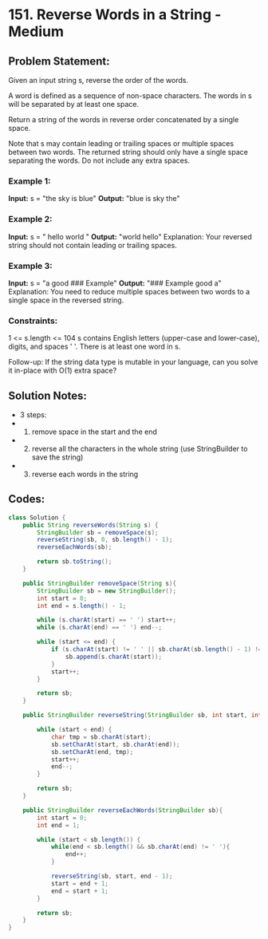 # 151. Reverse Words in a String - Medium

## Problem Statement:

Given an input string s, reverse the order of the words.

A word is defined as a sequence of non-space characters. The words in s will be separated by at least one space.

Return a string of the words in reverse order concatenated by a single space.

Note that s may contain leading or trailing spaces or multiple spaces between two words. The returned string should only have a single space separating the words. Do not include any extra spaces.

### Example 1:

**Input:** s = "the sky is blue"
**Output:** "blue is sky the"
### Example 2:

**Input:** s = "  hello world  "
**Output:** "world hello"
Explanation: Your reversed string should not contain leading or trailing spaces.
### Example 3:

**Input:** s = "a good   ### Example"
**Output:** "### Example good a"
Explanation: You need to reduce multiple spaces between two words to a single space in the reversed string.
 

### Constraints:

1 <= s.length <= 104
s contains English letters (upper-case and lower-case), digits, and spaces ' '.
There is at least one word in s.
 

Follow-up: If the string data type is mutable in your language, can you solve it in-place with O(1) extra space?

## Solution Notes:
- 3 steps:
- 1. remove space in the start and the end
- 2. reverse all the characters in the whole string (use StringBuilder to save the string)
- 3. reverse each words in the string

## Codes:

```Java
class Solution {
    public String reverseWords(String s) {
        StringBuilder sb = removeSpace(s);
        reverseString(sb, 0, sb.length() - 1);
        reverseEachWords(sb);

        return sb.toString();
    }

    public StringBuilder removeSpace(String s){
        StringBuilder sb = new StringBuilder();
        int start = 0;
        int end = s.length() - 1;

        while (s.charAt(start) == ' ') start++;
        while (s.charAt(end) == ' ') end--;

        while (start <= end) {
            if (s.charAt(start) != ' ' || sb.charAt(sb.length() - 1) != ' '){
                sb.append(s.charAt(start));
            }
            start++;
        }

        return sb;
    }

    public StringBuilder reverseString(StringBuilder sb, int start, int end){

        while (start < end) {
            char tmp = sb.charAt(start);
            sb.setCharAt(start, sb.charAt(end));
            sb.setCharAt(end, tmp);
            start++;
            end--;
        }

        return sb;
    }

    public StringBuilder reverseEachWords(StringBuilder sb){
        int start = 0;
        int end = 1;

        while (start < sb.length()) {
            while(end < sb.length() && sb.charAt(end) != ' '){
                end++;
            }

            reverseString(sb, start, end - 1);
            start = end + 1;
            end = start + 1;
        }

        return sb;
    }
}

```